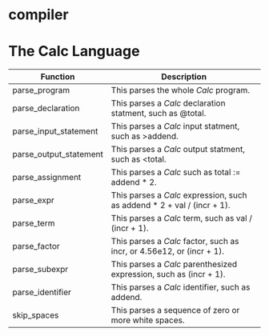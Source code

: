 # compiler

# The Calc Language
| Function | Description |
|----------|-------------|
|parse_program| This parses the whole *Calc* program.|
|parse_declaration|This parses a *Calc* declaration statment, such as @total.|
|parse_input_statement|This parses a *Calc* input statment, such as >addend.|
|parse_output_statement|This parses a *Calc* output statment, such as <total.|
|parse_assignment|This parses a *Calc* such as total := addend * 2.|
|parse_expr|This parses a *Calc* expression, such as addend * 2 + val / (incr + 1).|
|parse_term|This parses a *Calc* term, such as val / (incr + 1).|
|parse_factor|This parses a *Calc* factor, such as incr, or 4.56e12, or (incr + 1).|
|parse_subexpr|This parses a *Calc* parenthesized expression, such as (incr + 1).|
|parse_identifier|This parses a *Calc* identifier, such as addend.|
|skip_spaces|This parses a sequence of zero or more white spaces.|


